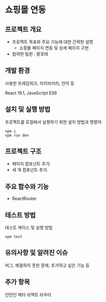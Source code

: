 # 쇼핑몰 연동

## 프로젝트 개요

- 프로젝트 목표와 주요 기능에 대한 간략한 설명
  - 쇼핑몰 페이지 연동 및 상세 페이지 구현
- 참여한 팀원 : 황호태

## 개발 환경

사용한 프레임워크, 라이브러리, 언어 등

React 19.1, JavaScript ES6

## 설치 및 실행 방법

프로젝트를 로컬에서 실행하기 위한 설치 방법과 명령어

```
npm i
npm run dev
```

## 프로젝트 구조

- <ProductDetail /> 페이지 컴포넌트 추가.
- <DetailInfo/> <DetailOtherOption/> <RELATION/> 세 개 컴포넌트 추가.

## 주요 함수와 기능

- ReactRouter

## 테스트 방법

테스트 케이스 및 실행 방법

```
npm test
```

## 유의사항 및 알려진 이슈

버그, 해결하지 못한 문제, 추가하고 싶은 기능 등

## 추가 항목

인턴인 메타 리액트 라우터
